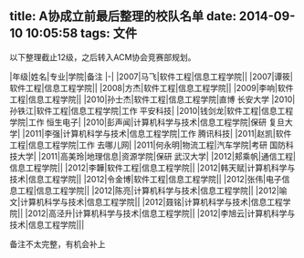 title: A协成立前最后整理的校队名单
date: 2014-09-10 10:05:58
tags: 文件
---

以下整理截止12级，之后转入ACM协会竞赛部规划。

|年级|姓名|专业|学院|备注
|-|
|2007|马飞|软件工程|信息工程学院||
|2007|谭筱|软件工程|信息工程学院||
|2008|方杰|软件工程|信息工程学院||
|2009|李响|软件工程|信息工程学院||
|2010|孙士杰|软件工程|信息工程学院|直博 长安大学
|2010|孙铁江|软件工程|信息工程学院|工作 平安科技|
|2010|钱剑龙|软件工程|信息工程学院|工作 恒生电子|
|2010|彭声闻|计算机科学与技术|信息工程学院|保研 复旦大学|
|2011|李强|计算机科学与技术|信息工程学院|工作 腾讯科技|
|2011|赵凯|软件工程|信息工程学院|工作 去哪儿网|
|2011|何永明|物流工程|汽车学院|考研 国防科技大学|
|2011|高美玲|地理信息|资源学院|保研 武汉大学|
|2012|郏乘帆|通信工程|信息工程学院||
|2012|李韡|软件工程|信息工程学院||
|2012|韩天赋|计算机科学与技术|信息工程学院||
|2012|令金博|软件工程|信息工程学院||
|2012|张伟|电子信息工程|信息工程学院||
|2012|陈亮|计算机科学与技术|信息工程学院||
|2012|喻文|计算机科学与技术|信息工程学院||
|2012|聂铭|计算机科学与技术|信息工程学院||
|2012|高泾升|计算机科学与技术|信息工程学院||
|2012|李旭云|计算机科学与技术|信息工程学院|||

备注不太完整，有机会补上